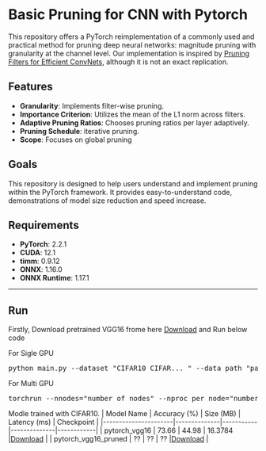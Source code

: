# Basic Pruning for CNN with Pytorch
This repository offers a PyTorch reimplementation of a commonly used and practical method for pruning deep neural networks: magnitude pruning with granularity at the channel level. Our implementation is inspired by [Pruning Filters for Efficient ConvNets](https://arxiv.org/abs/1608.08710), although it is not an exact replication.

## Features
- **Granularity**: Implements filter-wise pruning.
- **Importance Criterion**: Utilizes the mean of the L1 norm across filters.
- **Adaptive Pruning Ratios**: Chooses pruning ratios per layer adaptively.
- **Pruning Schedule**: iterative pruning.
- **Scope**: Focuses on global pruning 

## Goals
This repository is designed to help users understand and implement pruning within the PyTorch framework. It provides easy-to-understand code, demonstrations of model size reduction and speed increase.

## Requirements
- **PyTorch**: 2.2.1
- **CUDA**: 12.1
- **timm**: 0.9.12
- **ONNX**: 1.16.0
- **ONNX Runtime**: 1.17.1

____________________________________________________________________________________________
## Run
Firstly, Download pretrained VGG16 frome here [Download](https://drive.google.com/file/d/1XFD5oe5QH_09lE4C-7yMIJ8O6OflPKOX/view?usp=sharing) and Run below code



For Sigle GPU
<pre>
python main.py --dataset "CIFAR10 CIFAR... " --data_path "path_to_data" --pretrained "path_to_pretrained_model" --device cuda --model vgg16 
</pre>

  
For Multi GPU
<pre>
torchrun --nnodes="number_of_nodes" --nproc_per_node="number_of_processes_per_node" main.py --dataset "CIFAR10 CIFAR... " --data_path "path_to_data" --pretrained "path_to_pretrained_model" --device cuda --model vgg16 --distributed 
</pre>


Modle trained with CIFAR10.
| Model Name           | Accuracy (%) | Size (MB) | Latency (ms) | Checkpoint |
|----------------------|--------------|-----------|--------------|------------|
| pytorch_vgg16  | 73.66        | 44.98     | 16.3784      |[Download](https://drive.google.com/file/d/1XFD5oe5QH_09lE4C-7yMIJ8O6OflPKOX/view?usp=sharing) |
| pytorch_vgg16_pruned  | ??      | ??     | ??     |[Download](https://drive.google.com/file/d/1B_cR5QlXdnpzGfaQcAGtFjV0d3kLctcJ/view?usp=sharing) |

